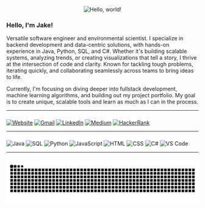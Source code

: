 
<p align="center">
  <img src="https://media4.giphy.com/media/ENY5vJgJPEfG3Ym14H/giphy.gif" width=200px title="Hello, world!">
</p>

### Hello, I'm Jake!

Versatile software engineer and environmental scientist. I specialize in backend development and data-centric solutions, with hands-on experience in Java, Python, SQL, and C#. Whether it's building scalable systems, analyzing trends, or creating visualizations that tell a story, I thrive at the intersection of code and clarity. Known for tackling tough problems, iterating quickly, and collaborating seamlessly across teams to bring ideas to life.

Currently, I'm focusing on diving deeper into fullstack development, machine learning algorithms, and building out my project portfolio. My goal is to create unique, scalable tools and learn as much as I can in the process.

---

### 

<p align="left">
  <a href="https://jakemerten.com/"><img src="https://img.icons8.com/scribby/100/internet.png" width="100" title="Website"></a>
  <a href="mailto:jakemer10@gmail.com"><img src="https://img.icons8.com/doodle/96/000000/gmail-new.png" width="100" title="Gmail"></a>
  <a href="https://www.linkedin.com/in/jakemerten/"><img src="https://img.icons8.com/doodle/96/000000/linkedin-circled.png" width="100" title="LinkedIn"></a>
  <a href="https://medium.com/@jakemer10"><img src="https://img.icons8.com/doodle/100/medium-logo.png" width="100" title="Medium"></a>
  <a href="https://www.hackerrank.com/profile/jakemer10"><img src="https://user-images.githubusercontent.com/70539478/157151091-e994f0a1-ae3c-4955-ade7-a005a202a52f.png" width="100" title="HackerRank"></a>
</p>

---

### 

<p align="left">
  <img alt="Java" src="https://img.icons8.com/?size=100&id=gkBTyxh1yqZJ&format=png&color=000000" width="100">
  <img alt="SQL" src="https://img.icons8.com/?size=100&id=v13GOfYIdvlQ&format=png&color=000000" width="100">
  <img alt="Python" src="https://i.giphy.com/media/LMt9638dO8dftAjtco/200.webp" width="100">
  <img alt="JavaScript" src="https://media3.giphy.com/media/ln7z2eWriiQAllfVcn/200w.webp" width="100">
  <img alt="HTML" src="https://media.giphy.com/media/XAxylRMCdpbEWUAvr8/giphy.gif" width="100">
  <img alt="CSS" src="https://media.giphy.com/media/fsEaZldNC8A1PJ3mwp/giphy.gif" width="100">
  <img alt="C#" src="https://img.icons8.com/?size=100&id=54618&format=png&color=FF7900" width="100">
  <img alt="VS Code" src="https://media.giphy.com/media/v1.Y2lkPTc5MGI3NjExcG83NjI5M3Z3bW10ZHNwNzF0YTFuMWdhc3JpbXMyd3FreHZ2Z2J4NiZlcD12MV9naWZzX3NlYXJjaCZjdD1n/SS8CV2rQdlYNLtBCiF/giphy.gif" width="100">
</p>

---

### 

<picture>
  <source media="(prefers-color-scheme: dark)" srcset="https://raw.githubusercontent.com/jakemerten/jakemerten/output/github-snake-dark.svg" />
  <source media="(prefers-color-scheme: light)" srcset="https://raw.githubusercontent.com/jakemerten/jakemerten/output/github-snake.svg" />
  <img alt="github-snake" src="https://raw.githubusercontent.com/jakemerten/jakemerten/output/github-snake.svg" />
</picture>

